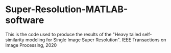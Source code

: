 # Super-Resolution-MATLAB-software
This is the code used to produce the results of the "Heavy tailed self-similarity modeling for Single Image Super Resolution". IEEE Transactions on Image Processing, 2020
